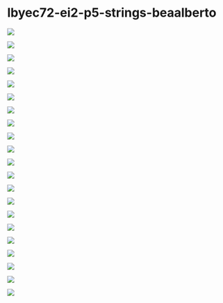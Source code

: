 # lbyec72-ei2-p5-strings-beaalberto

![](Main4.PNG)

![](ErrorMain.PNG)

![](Enter.PNG)

![](ErrorEnter.PNG)

![](AddString.PNG)	
 
![](Remove.PNG) 
 
![](ErrorRemove.PNG)

![](View.PNG)
 
![](Search.PNG)
 
![](ErrorSearch.PNG)	

![](Exit.PNG)




![](Main8.PNG)

![](EnterSD.PNG)

![](AddSD.PNG)

![](EditSD.PNG)

![](RemoveSD.PNG)

![](ViewSD.PNG)

![](SearchN.PNG)

![](SearchC.PNG)

![](SearchID.PNG)

![](SearchA.PNG)


